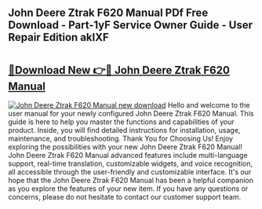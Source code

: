 ## John Deere Ztrak F620 Manual PDf Free Download - Part-1yF Service Owner Guide - User Repair Edition akIXF

# <h2><a href="http://bc93763.oget.top/?id=John+Deere+Ztrak+F620+Manual">🔗Download New 👉🔴 John Deere Ztrak F620 Manual</a></h2>

[![John Deere Ztrak F620 Manual new download](https://i.imgur.com/5g1atiW.png)](http://bc93763.oget.top/?id=John+Deere+Ztrak+F620+Manual)
Hello and welcome to the user manual for your newly configured John Deere Ztrak F620 Manual. This guide is here to help you master the functions and capabilities of your product. Inside, you will find detailed instructions for installation, usage, maintenance, and troubleshooting. Thank You for Choosing Us! Enjoy exploring the possibilities with your new John Deere Ztrak F620 Manual! John Deere Ztrak F620 Manual advanced features include multi-language support, real-time translation, customizable widgets, and voice recognition, all accessible through the user-friendly and customizable interface. It's our hope that the John Deere Ztrak F620 Manual has been a helpful companion as you explore the features of your new item. If you have any questions or concerns, please do not hesitate to contact our customer support team.
